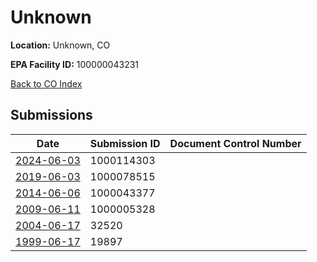 # Unknown

**Location:** Unknown, CO

**EPA Facility ID:** 100000043231

[Back to CO Index](../../index.md)

## Submissions

| Date | Submission ID | Document Control Number |
|------|--------------|-------------------------|
| [2024-06-03](submissions/1000114303.md) | 1000114303 |  |
| [2019-06-03](submissions/1000078515.md) | 1000078515 |  |
| [2014-06-06](submissions/1000043377.md) | 1000043377 |  |
| [2009-06-11](submissions/1000005328.md) | 1000005328 |  |
| [2004-06-17](submissions/32520.md) | 32520 |  |
| [1999-06-17](submissions/19897.md) | 19897 |  |
